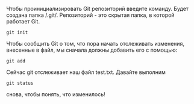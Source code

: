 Чтобы проинициализировать Git репозиторий введите команду. Будет создана папка /.git/. Репозиторий - это скрытая папка, в которой работает Git. 
```
git init
```
Чтобы сообщить Git о том, что пора начать отслеживать изменения, внесенные в файл, мы сначала должны добавить его с помощью:
```
git add
```
Сейчас git отслеживает наш файл test.txt. Давайте выполним
```
git status
```
снова, чтобы понять, что изменилось!


